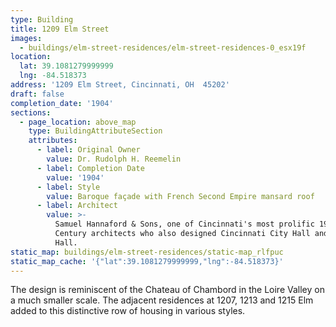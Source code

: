 ```yaml
---
type: Building
title: 1209 Elm Street
images:
  - buildings/elm-street-residences/elm-street-residences-0_esx19f
location:
  lat: 39.1081279999999
  lng: -84.518373
address: '1209 Elm Street, Cincinnati, OH  45202'
draft: false
completion_date: '1904'
sections:
  - page_location: above_map
    type: BuildingAttributeSection
    attributes:
      - label: Original Owner
        value: Dr. Rudolph H. Reemelin
      - label: Completion Date
        value: '1904'
      - label: Style
        value: Baroque façade with French Second Empire mansard roof
      - label: Architect
        value: >-
          Samuel Hannaford & Sons, one of Cincinnati's most prolific 19th
          Century architects who also designed Cincinnati City Hall and Music
          Hall.
static_map: buildings/elm-street-residences/static-map_rlfpuc
static_map_cache: '{"lat":39.1081279999999,"lng":-84.518373}'
---
```


The design is reminiscent of the Chateau of Chambord in the Loire Valley on a much smaller scale. The adjacent residences at 1207, 1213 and 1215 Elm added to this distinctive row of housing in various styles.
